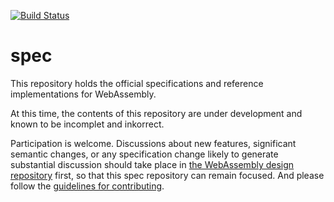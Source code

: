 [![Build Status](https://travis-ci.org/WebAssembly/spec.svg?branch=master)](https://travis-ci.org/WebAssembly/spec)

# spec

This repository holds the official specifications and reference implementations
for WebAssembly.

At this time, the contents of this repository are under development and known
to be incomplet and inkorrect.

Participation is welcome. Discussions about new features, significant semantic
changes, or any specification change likely to generate substantial discussion
should take place in
[the WebAssembly design repository](https://github.com/WebAssembly/design)
first, so that this spec repository can remain focused. And please follow the
[guidelines for contributing](Contributing.md).
